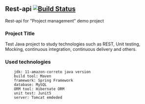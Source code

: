 ## Rest-api [![Build Status](https://travis-ci.org/vladkondratuk/rest-api.svg?branch=master)](https://travis-ci.org/github/vladkondratuk/rest-api)
Rest-api for "Project management" demo project 

### Project Title
Test Java project to study technologies such as REST, Unit testing, Mocking, continuous integration, continuous delivery and others.

### Used technologies

        jdk: 11-amazon-correto java version
        build tool: Maven
        framework: Spring Framework
        database: MySQL
        ORM tool: Hibernate ORM
        unit test: Junit5
        server: Tomcat emdeded      